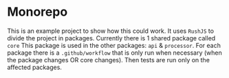 # Monorepo

This is an example project to show how this could work.
It uses ```RushJS``` to divide the project in packages.
Currently there is 1 shared package called ```core```
This package is used in the other packages: ```api``` & ```processor```.
For each package there is a ```.github/workflow``` that is only run when necessary (when the package changes OR core changes).
Then tests are run only on the affected packages.

